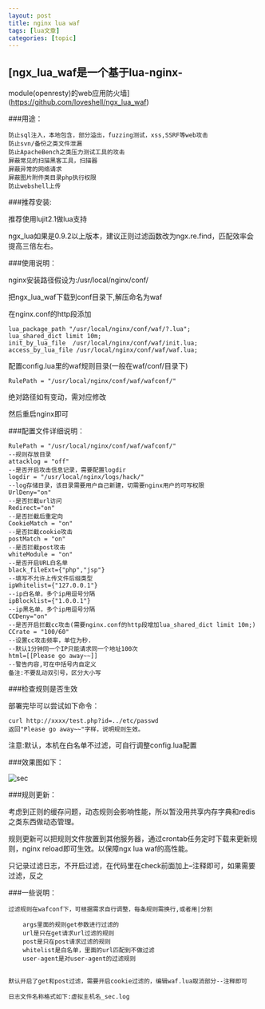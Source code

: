 ```yaml
---
layout: post
title: nginx lua waf 
tags: [lua文章]
categories: [topic]
---
```

## [ngx_lua_waf是一个基于lua-nginx-
module(openresty)的web应用防火墙](https://github.com/loveshell/ngx_lua_waf)

###用途：

    
    
    防止sql注入，本地包含，部分溢出，fuzzing测试，xss,SSRF等web攻击
    防止svn/备份之类文件泄漏
    防止ApacheBench之类压力测试工具的攻击
    屏蔽常见的扫描黑客工具，扫描器
    屏蔽异常的网络请求
    屏蔽图片附件类目录php执行权限
    防止webshell上传
    

###推荐安装:

推荐使用lujit2.1做lua支持

ngx_lua如果是0.9.2以上版本，建议正则过滤函数改为ngx.re.find，匹配效率会提高三倍左右。

###使用说明：

nginx安装路径假设为:/usr/local/nginx/conf/

把ngx_lua_waf下载到conf目录下,解压命名为waf

在nginx.conf的http段添加

    
    
    lua_package_path "/usr/local/nginx/conf/waf/?.lua";
    lua_shared_dict limit 10m;
    init_by_lua_file  /usr/local/nginx/conf/waf/init.lua; 
    access_by_lua_file /usr/local/nginx/conf/waf/waf.lua;
    

配置config.lua里的waf规则目录(一般在waf/conf/目录下)

    
    
    RulePath = "/usr/local/nginx/conf/waf/wafconf/"
    

绝对路径如有变动，需对应修改

然后重启nginx即可

###配置文件详细说明：

    
    
    RulePath = "/usr/local/nginx/conf/waf/wafconf/"
    --规则存放目录
    attacklog = "off"
    --是否开启攻击信息记录，需要配置logdir
    logdir = "/usr/local/nginx/logs/hack/"
    --log存储目录，该目录需要用户自己新建，切需要nginx用户的可写权限
    UrlDeny="on"
    --是否拦截url访问
    Redirect="on"
    --是否拦截后重定向
    CookieMatch = "on"
    --是否拦截cookie攻击
    postMatch = "on" 
    --是否拦截post攻击
    whiteModule = "on" 
    --是否开启URL白名单
    black_fileExt={"php","jsp"}
    --填写不允许上传文件后缀类型
    ipWhitelist={"127.0.0.1"}
    --ip白名单，多个ip用逗号分隔
    ipBlocklist={"1.0.0.1"}
    --ip黑名单，多个ip用逗号分隔
    CCDeny="on"
    --是否开启拦截cc攻击(需要nginx.conf的http段增加lua_shared_dict limit 10m;)
    CCrate = "100/60"
    --设置cc攻击频率，单位为秒.
    --默认1分钟同一个IP只能请求同一个地址100次
    html=[[Please go away~~]]
    --警告内容,可在中括号内自定义
    备注:不要乱动双引号，区分大小写
    

###检查规则是否生效

部署完毕可以尝试如下命令：

    
    
    curl http://xxxx/test.php?id=../etc/passwd
    返回"Please go away~~"字样，说明规则生效。
    

注意:默认，本机在白名单不过滤，可自行调整config.lua配置

###效果图如下：

![sec](https://himle.github.io/images/nginx-lua-waf.png)

###规则更新：

考虑到正则的缓存问题，动态规则会影响性能，所以暂没用共享内存字典和redis之类东西做动态管理。

规则更新可以把规则文件放置到其他服务器，通过crontab任务定时下载来更新规则，nginx reload即可生效。以保障ngx lua waf的高性能。

只记录过滤日志，不开启过滤，在代码里在check前面加上–注释即可，如果需要过滤，反之

###一些说明：

    
    
    过滤规则在wafconf下，可根据需求自行调整，每条规则需换行,或者用|分割
    
        args里面的规则get参数进行过滤的
        url是只在get请求url过滤的规则        
        post是只在post请求过滤的规则        
        whitelist是白名单，里面的url匹配到不做过滤        
        user-agent是对user-agent的过滤规则
    
    
    默认开启了get和post过滤，需要开启cookie过滤的，编辑waf.lua取消部分--注释即可
    
    日志文件名称格式如下:虚拟主机名_sec.log